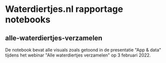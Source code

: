 # Waterdiertjes.nl rapportage notebooks

## alle-waterdiertjes-verzamelen

De notebook bevat alle visuals zoals getoond in de presentatie "App & data" tijdens het webinar "Alle waterdiertjes verzamelen" op 3 februari 2022.
